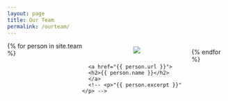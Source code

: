 ```yaml
---
layout: page
title: Our Team
permalink: /ourteam/
---
```


<div id="team" style="display: flex; flex-direction: row; justify-content: center;">
{% for person in site.team %}
  
  <!-- Person container -->
  <div style="display: flex; flex-direction: column; align-items: center; flex-wrap: wrap; ">
      <img style="max-height:500px; margin:10px; " src="{{ person.image_path }}">
      
      <a href="{{ person.url }}">
      <h2>{{ person.name }}</h2>
      </a>
      <!-- <p>"{{ person.excerpt }}"</p> -->
  </div>
    
{% endfor %}
</div>